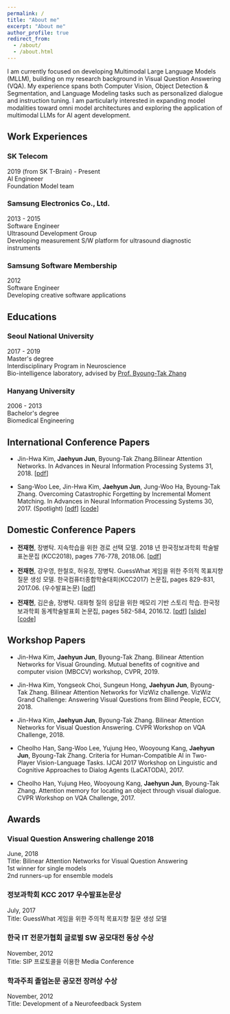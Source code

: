 ```yaml
---
permalink: /
title: "About me"
excerpt: "About me"
author_profile: true
redirect_from: 
  - /about/
  - /about.html
---
```


I am currently focused on developing Multimodal Large Language Models (MLLM), building on my research background in Visual Question Answering (VQA). My experience spans both Computer Vision, Object Detection & Segmentation, and Language Modeling tasks such as personalized dialogue and instruction tuning. I am particularly interested in expanding model modalities toward omni model architectures and exploring the application of multimodal LLMs for AI agent development.


## Work Experiences
### SK Telecom
2019 (from SK T-Brain) - Present<br/>
AI Engineeer<br/>
Foundation Model team

### Samsung Electronics Co., Ltd.
2013 - 2015<br/>
Software Engineer<br/>
Ultrasound Development Group<br/>
Developing measurement S/W platform for ultrasound diagnostic instruments

### Samsung Software Membership
2012<br/>
Software Engineer<br/>
Developing creative software applications


## Educations
### Seoul National University
2017 - 2019<br/>
Master's degree<br/>
Interdisciplinary Program in Neuroscience<br/>
Bio-intelligence laboratory, advised by [Prof. Byoung-Tak Zhang](https://bi.snu.ac.kr/~btzhang/)

### Hanyang University
2006 - 2013<br/>
Bachelor's degree<br/>
Biomedical Engineering


## International Conference Papers
- Jin-Hwa Kim, **Jaehyun Jun**, Byoung-Tak Zhang.Bilinear Attention Networks. In Advances in Neural Information Processing Systems 31, 2018. [[pdf](https://arxiv.org/abs/1805.07932)]

- Sang-Woo Lee, Jin-Hwa Kim, **Jaehyun Jun**, Jung-Woo Ha, Byoung-Tak Zhang. Overcoming Catastrophic Forgetting by Incremental Moment Matching. In Advances in Neural Information Processing Systems 30, 2017. (Spotlight) [[pdf](https://arxiv.org/abs/1703.08475)] [[code](https://github.com/btjhjeon/IMM_tensorflow)]

## Domestic Conference Papers
- **전재현**, 장병탁. 지속학습을 위한 경로 선택 모델. 2018 년 한국정보과학회 학술발표논문집 (KCC2018), pages 776-778, 2018.06. [[pdf](https://bi.snu.ac.kr/Publications/Conferences/Domestic/KCC2018/KCC2018_jhjun.pdf)]

- **전재현**, 강우영, 한철호, 허유정, 장병탁. GuessWhat 게임을 위한 주의적 목표지향 질문 생성 모델. 한국컴퓨터종합학술대회(KCC2017) 논문집, pages 829-831, 2017.06. (우수발표논문) [[pdf](https://bi.snu.ac.kr/Publications/Conferences/Domestic/KCC2017S/11-288.pdf)]

- **전재현**, 김은솔, 장병탁. 대화형 질의 응답을 위한 메모리 기반 스토리 학습. 한국정보과학회 동계학술발표회 논문집, pages 582-584, 2016.12. [[pdf](https://bi.snu.ac.kr/Publications/Conferences/Domestic/KIISE2016w_JHJun.pdf)] [[slide](https://github.com/btjhjeon/ConversationalQA/blob/master/article/article_summary.pdf)] [[code](https://github.com/btjhjeon/ConversationalQA)]

## Workshop Papers
- Jin-Hwa Kim, **Jaehyun Jun**, Byoung-Tak Zhang. Bilinear Attention Networks for Visual Grounding. Mutual benefits of cognitive and computer vision (MBCCV) workshop, CVPR, 2019.

- Jin-Hwa Kim, Yongseok Choi, Sungeun Hong, **Jaehyun Jun**, Byoung-Tak Zhang. Bilinear Attention Networks for VizWiz challenge. VizWiz Grand Challenge: Answering Visual Questions from Blind People, ECCV, 2018.

- Jin-Hwa Kim, **Jaehyun Jun**, Byoung-Tak Zhang. Bilinear Attention Networks for Visual Question Answering. CVPR Workshop on VQA Challenge, 2018.

- Cheolho Han, Sang-Woo Lee, Yujung Heo, Wooyoung Kang, **Jaehyun Jun**, Byoung-Tak Zhang. Criteria for Human-Compatible AI in Two-Player Vision-Language Tasks. IJCAI 2017 Workshop on Linguistic and Cognitive Approaches to Dialog Agents (LaCATODA), 2017.

- Cheolho Han, Yujung Heo, Wooyoung Kang, **Jaehyun Jun**, Byoung-Tak Zhang. Attention memory for locating an object through visual dialogue. CVPR Workshop on VQA Challenge, 2017.


## Awards
### Visual Question Answering challenge 2018
June, 2018<br/>
Title: Bilinear Attention Networks for Visual Question Answering<br/>
1st winner for single models<br/>
2nd runners-up for ensemble models

### 정보과학회 KCC 2017 우수발표논문상
July, 2017<br/> 
Title: GuessWhat 게임을 위한 주의적 목표지향 질문 생성 모델

### 한국 IT 전문가협회 글로벌 SW 공모대전 동상 수상
November, 2012<br/>
Title: SIP 프로토콜을 이용한 Media Conference

### 학과주최 졸업논문 공모전 장려상 수상
November, 2012<br/>
Title: Development of a Neurofeedback System
